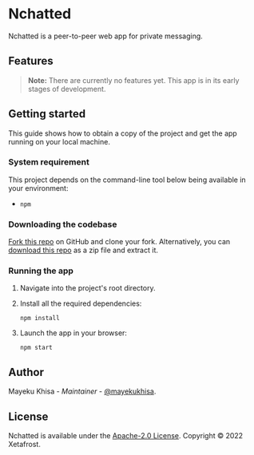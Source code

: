 # Nchatted

Nchatted is a peer-to-peer web app for private messaging.

## Features

> **Note:** There are currently no features yet. This app is in its early stages of development.

## Getting started

This guide shows how to obtain a copy of the project and get the app running on your local machine.

### System requirement

This project depends on the command-line tool below being available in your environment:

-  `npm`

### Downloading the codebase

[Fork this repo][1] on GitHub and clone your fork. Alternatively, you can [download this repo][2] as a zip file and extract it.

### Running the app

1. Navigate into the project's root directory.
2. Install all the required dependencies:

   ```shell
   npm install
   ```

3. Launch the app in your browser:

   ```shell
   npm start
   ```

## Author

Mayeku Khisa - _Maintainer_ - [@mayekukhisa][3].

## License

Nchatted is available under the [Apache-2.0 License][4]. Copyright &copy; 2022 Xetafrost.

[1]: https://docs.github.com/en/get-started/quickstart/fork-a-repo
[2]: https://github.com/xetafrost/nchatted/archive/refs/heads/main.zip
[3]: https://github.com/mayekukhisa
[4]: LICENSE
